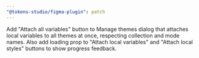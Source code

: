 ```yaml
---
"@tokens-studio/figma-plugin": patch
---
```


Add "Attach all variables" button to Manage themes dialog that attaches local variables to all themes at once, respecting collection and mode names. Also add loading prop to "Attach local variables" and "Attach local styles" buttons to show progress feedback.
